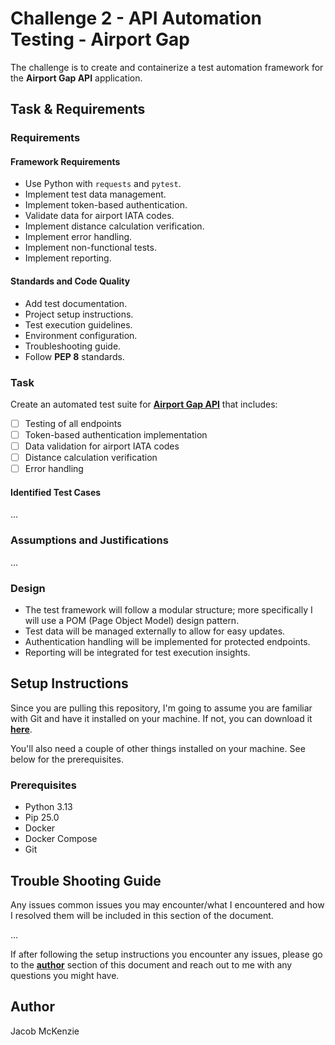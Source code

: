 # **Challenge 2 - API Automation Testing - Airport Gap**  

The challenge is to create and containerize a test automation framework for the **Airport Gap API** application.  

## **Task & Requirements**  

### **Requirements**  

#### **Framework Requirements**  

- Use Python with `requests` and `pytest`.  
- Implement test data management.  
- Implement token-based authentication.  
- Validate data for airport IATA codes.  
- Implement distance calculation verification.  
- Implement error handling.  
- Implement non-functional tests.  
- Implement reporting.  

#### **Standards and Code Quality**

- Add test documentation.
- Project setup instructions.  
- Test execution guidelines.  
- Environment configuration.  
- Troubleshooting guide.  
- Follow **PEP 8** standards.  

### **Task**  

Create an automated test suite for **[Airport Gap API](https://airportgap.com/)** that includes:  

- [ ] Testing of all endpoints  
- [ ] Token-based authentication implementation  
- [ ] Data validation for airport IATA codes  
- [ ] Distance calculation verification  
- [ ] Error handling  

#### **Identified Test Cases**  

...

### **Assumptions and Justifications**  

...

### **Design**  

- The test framework will follow a modular structure; more specifically I will use a POM (Page Object Model) design pattern.  
- Test data will be managed externally to allow for easy updates.  
- Authentication handling will be implemented for protected endpoints.  
- Reporting will be integrated for test execution insights.  

## **Setup Instructions**  

Since you are pulling this repository, I'm going to assume you are familiar with Git and have it installed on your machine. If not, you can download it **[here](https://git-scm.com/downloads)**.  

You'll also need a couple of other things installed on your machine. See below for the prerequisites.  

### **Prerequisites**  

- Python 3.13  
- Pip 25.0  
- Docker  
- Docker Compose  
- Git  

## **Trouble Shooting Guide**

Any issues common issues you may encounter/what I encountered and how I resolved them will be included in this section of the document.

...

If after following the setup instructions you encounter any issues, please go to the **[author](#author)** section of this document and reach out to me with any questions you might have.

## **Author**  

Jacob McKenzie  
